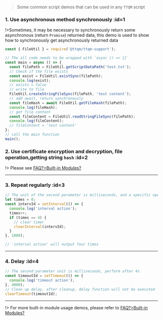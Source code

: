 > Some common script demos that can be used in any `TTQM` script

### 1. Use asynchronous method synchronously :id=1

!>Sometimes, it may be necessary to synchronously return some asynchronous (return `Promise`) returned data, this demo is used to show how to synchronously get asynchronously returned data

```javascript
const { FileUtil } = require('@ttqm/ttqm-support');

// The all code needs to be wrapped with `async () => {}`
const main = async () => {
  const filePath = FileUtil.getScriptDataPath('test.txt');
  // Check if the file exists
  const exist = FileUtil.existSync(filePath);
  console.log(exist);
  // exists = false
  // write to file
  FileUtil.createStringFileSync(filePath, 'test content');
  // add await, return synchronously
  const fileHash = await FileUtil.getFileHash(filePath);
  console.log(fileHash);
  // get file content
  const fileContent = FileUtil.readStringFileSync(filePath);
  console.log(fileContent);
  // fileContent = 'test content'
};
// call the main function
main();
```

### 2. Use certificate encryption and decryption, file operation,getting string `hash` :id=2

!> Please see [FAQ?>Built-in Modules?](en/question/built-in-module?id=_6)

---

### 3. Repeat regularly :id=3

```javascript
// The unit of the second parameter is milliseconds, and a specific operation is performed every 1s
let times = 0;
const intervId = setInterval(() => {
  console.log('interval action');
  times++;
  if (times == 4) {
    // clear timer
    clearInterval(intervId);
  }
}, 1000);

// 'interval action' will output four times
```

---

### 4. Delay :id=4

```javascript
// The second parameter unit is milliseconds, perform after 4s
const timeoutId = setTimeout(() => {
  console.log('timeout action');
}, 4000);
// Clean up delay, after cleanup, delay function will not be executed
clearTimeout(timeoutId);
```

---

!> For more built-in module usage demos, please refer to [FAQ?>Built-in Modules?](en/question/built-in-module)
